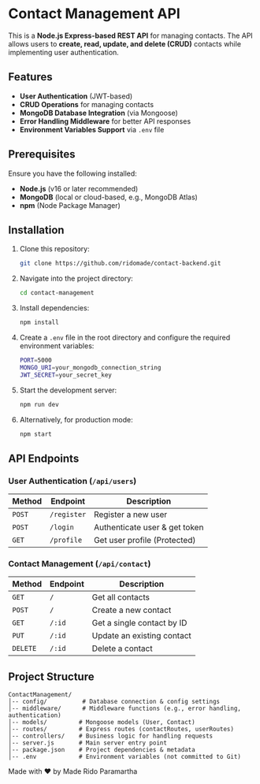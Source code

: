 # Contact Management API

This is a **Node.js Express-based REST API** for managing contacts. The API allows users to **create, read, update, and delete (CRUD)** contacts while implementing user authentication.

## Features

-   **User Authentication** (JWT-based)
-   **CRUD Operations** for managing contacts
-   **MongoDB Database Integration** (via Mongoose)
-   **Error Handling Middleware** for better API responses
-   **Environment Variables Support** via `.env` file

## Prerequisites

Ensure you have the following installed:

-   **Node.js** (v16 or later recommended)
-   **MongoDB** (local or cloud-based, e.g., MongoDB Atlas)
-   **npm** (Node Package Manager)

## Installation

1. Clone this repository:

    ```sh
    git clone https://github.com/ridomade/contact-backend.git
    ```

2. Navigate into the project directory:

    ```sh
    cd contact-management
    ```

3. Install dependencies:

    ```sh
    npm install
    ```

4. Create a `.env` file in the root directory and configure the required environment variables:

    ```sh
    PORT=5000
    MONGO_URI=your_mongodb_connection_string
    JWT_SECRET=your_secret_key
    ```

5. Start the development server:

    ```sh
    npm run dev
    ```

6. Alternatively, for production mode:
    ```sh
    npm start
    ```

## API Endpoints

### User Authentication (`/api/users`)

| Method | Endpoint    | Description                   |
| ------ | ----------- | ----------------------------- |
| `POST` | `/register` | Register a new user           |
| `POST` | `/login`    | Authenticate user & get token |
| `GET`  | `/profile`  | Get user profile (Protected)  |

### Contact Management (`/api/contact`)

| Method   | Endpoint | Description                |
| -------- | -------- | -------------------------- |
| `GET`    | `/`      | Get all contacts           |
| `POST`   | `/`      | Create a new contact       |
| `GET`    | `/:id`   | Get a single contact by ID |
| `PUT`    | `/:id`   | Update an existing contact |
| `DELETE` | `/:id`   | Delete a contact           |

## Project Structure

```
ContactManagement/
│-- config/          # Database connection & config settings
│-- middleware/      # Middleware functions (e.g., error handling, authentication)
│-- models/         # Mongoose models (User, Contact)
│-- routes/         # Express routes (contactRoutes, userRoutes)
│-- controllers/    # Business logic for handling requests
│-- server.js       # Main server entry point
│-- package.json    # Project dependencies & metadata
│-- .env            # Environment variables (not committed to Git)
```

Made with ❤️ by Made Rido Paramartha
